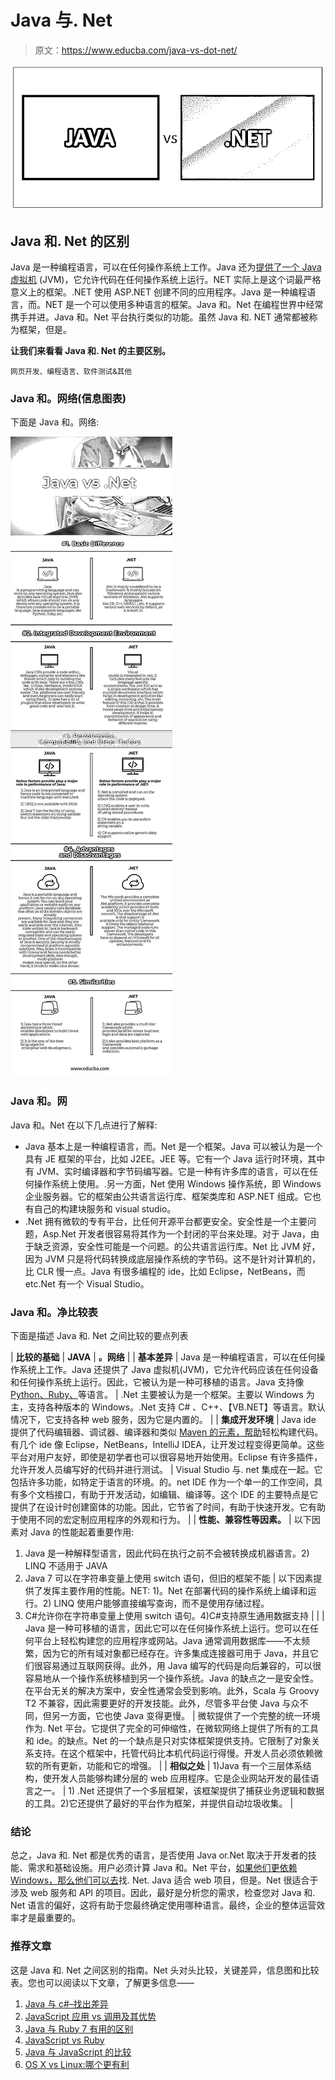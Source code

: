 # Java 与. Net

> 原文：<https://www.educba.com/java-vs-dot-net/>

![Java vs .Net](img/1c6cfdf91d90d336a64b50e3abf1a6c3.png)



## Java 和. Net 的区别

Java 是一种编程语言，可以在任何操作系统上工作。Java 还为[提供了一个 Java 虚拟机](https://www.educba.com/java-virtual-machine/) (JVM)，它允许代码在任何操作系统上运行。NET 实际上是这个词最严格意义上的框架。.NET 使用 ASP.NET 创建不同的应用程序。Java 是一种编程语言，而。NET 是一个可以使用多种语言的框架。Java 和。Net 在编程世界中经常携手并进。Java 和。Net 平台执行类似的功能。虽然 Java 和. NET 通常都被称为框架，但是。

**让我们来看看 Java 和. Net 的主要区别。**

<small>网页开发、编程语言、软件测试&其他</small>

### Java 和。网络(信息图表)

下面是 Java 和。网络:

![Java vs .Net Infographics](img/d2383b392c93a6245b9ed7a4f35156d2.png)



### Java 和。网

Java 和。Net 在以下几点进行了解释:

*   Java 基本上是一种编程语言，而。Net 是一个框架。Java 可以被认为是一个具有 JE 框架的平台，比如 J2EE。JEE 等。它有一个 Java 运行时环境，其中有 JVM、实时编译器和字节码编写器。它是一种有许多库的语言，可以在任何操作系统上使用。.另一方面，Net 使用 Windows 操作系统，即 Windows 企业服务器。它的框架由公共语言运行库、框架类库和 ASP.NET 组成。它也有自己的构建块服务和 visual studio。
*   .Net 拥有微软的专有平台，比任何开源平台都更安全。安全性是一个主要问题，Asp.Net 开发者很容易将其作为一个封闭的平台来处理。对于 Java，由于缺乏资源，安全性可能是一个问题。的公共语言运行库。Net 比 JVM 好，因为 JVM 只是将代码转换成底层操作系统的字节码。这不是针对计算机的，比 CLR 慢一点。Java 有很多编程的 ide，比如 Eclipse，NetBeans，而 etc.Net 有一个 Visual Studio。

### Java 和。净比较表

下面是描述 Java 和. Net 之间比较的要点列表

| **比较的基础** | **JAVA** | **。网络** |
| **基本差异** | Java 是一种编程语言，可以在任何操作系统上工作。Java 还提供了 Java 虚拟机(JVM)，它允许代码应该在任何设备和任何操作系统上运行。因此，它被认为是一种可移植的语言。Java 支持像 [Python、Ruby、](https://www.educba.com/python-vs-ruby/)等语言。 | .Net 主要被认为是一个框架。主要以 Windows 为主，支持各种版本的 Windows。.Net 支持 C# 、C++、【VB.NET】等语言。默认情况下，它支持各种 web 服务，因为它是内置的。 |
| **集成开发环境** | Java ide 提供了代码编辑器、调试器、编译器和类似 [Maven 的元素，帮助](https://www.educba.com/maven-commands/)轻松构建代码。有几个 ide 像 Eclipse，NetBeans，IntelliJ IDEA，让开发过程变得更简单。这些平台对用户友好，即使是初学者也可以很容易地开始使用。Eclipse 有许多插件，允许开发人员编写好的代码并进行测试。 | Visual Studio 与. net 集成在一起。它包括许多功能，如特定于语言的环境。的。net IDE 作为一个单一的工作空间，具有多个文档接口，有助于开发活动，如编辑、编译等。这个 IDE 的主要特点是它提供了在设计时创建窗体的功能。因此，它节省了时间，有助于快速开发。它有助于使用不同的宏定制应用程序的外观和行为。 |
| **性能、兼容性等因素。** | 以下因素对 Java 的性能起着重要作用:
1) Java 是一种解释型语言，因此代码在执行之前不会被转换成机器语言。2) LINQ 不适用于 JAVA
3) Java 7 可以在字符串变量上使用 switch 语句，但旧的框架不能 | 以下因素提供了发挥主要作用的性能。NET:
1)。Net 在部署代码的操作系统上编译和运行。2) LINQ 使用户能够直接编写查询，而不是使用存储过程。
3) C#允许你在字符串变量上使用 switch 语句。4)C#支持原生通用数据支持 |
|  | Java 是一种可移植的语言，因此它可以在任何操作系统上运行。您可以在任何平台上轻松构建您的应用程序或网站。Java 通常调用数据库——不太频繁，因为它的所有域对象都已经存在。许多集成连接器可用于 Java，并且它们很容易通过互联网获得。此外，用 Java 编写的代码是向后兼容的，可以很容易地从一个操作系统移植到另一个操作系统。Java 的缺点之一是安全性。在平台无关的解决方案中，安全性通常会受到影响。此外，Scala 与 Groovy T2 不兼容，因此需要更好的开发技能。此外，尽管多平台使 Java 与众不同，但另一方面，它也使 Java 变得更慢。 | 微软提供了一个完整的统一环境作为. Net 平台。它提供了完全的可伸缩性，在微软网络上提供了所有的工具和 ide。的缺点。Net 的一个缺点是只对实体框架提供支持。它限制了对象关系支持。在这个框架中，托管代码比本机代码运行得慢。开发人员必须依赖微软的所有更新，功能和它的增强。 |
| **相似之处** | 1)Java 有一个三层体系结构，使开发人员能够构建分层的 web 应用程序。它是企业网站开发的最佳语言之一。 | 1) .Net 还提供了一个多层框架，该框架提供了捕获业务逻辑和数据的工具。2)它还提供了最好的平台作为框架，并提供自动垃圾收集。 |

### 结论

总之，Java 和. Net 都是优秀的语言，是否使用 Java or.Net 取决于开发者的技能、需求和基础设施。用户必须计算 Java 和。Net 平台，[如果他们更依赖 Windows，那么他们可以去](https://www.educba.com/windows-interview-questions/)找. Net. Java 适合 web 项目，但是。Net 很适合于涉及 web 服务和 API 的项目。因此，最好是分析您的需求，检查您对 Java 和. Net 语言的偏好，这将有助于您最终确定使用哪种语言。最终，企业的整体运营效率才是最重要的。

### 推荐文章

这是 Java 和. Net 之间区别的指南。Net 头对头比较，关键差异，信息图和比较表。您也可以阅读以下文章，了解更多信息——

1.  [Java 与 c#–找出差异](https://www.educba.com/java-vs-c-sharp/)
2.  [JavaScript 应用 vs 调用及其优势](https://www.educba.com/javascript-apply-vs-call/)
3.  [Java 与 Ruby 7 有用的区别](https://www.educba.com/java-vs-ruby/)
4.  [JavaScript vs Ruby](https://www.educba.com/javascript-vs-ruby/)
5.  [Java 与 JavaScript 的比较](https://www.educba.com/java-vs-javascript/)
6.  [OS X vs Linux:哪个更有利](https://www.educba.com/os-x-vs-linux/)





